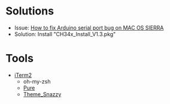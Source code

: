 # Solutions

* Issue: [How to fix Arduino serial port bug on MAC OS SIERRA](https://www.youtube.com/watch?v=wyocdvAKo64&t=11s)
* Solution: Install "CH34x_Install_V1.3.pkg"

# Tools

* [iTerm2](https://www.iterm2.com/)
  * oh-my-zsh
  * [Pure](https://github.com/sindresorhus/pure)
  * [Theme_Snazzy](https://github.com/sindresorhus/terminal-snazzy)

